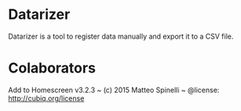 # Datarizer

Datarizer is a tool to register data manually and export it to a CSV file.

# Colaborators

Add to Homescreen v3.2.3 ~ (c) 2015 Matteo Spinelli ~ @license: http://cubiq.org/license